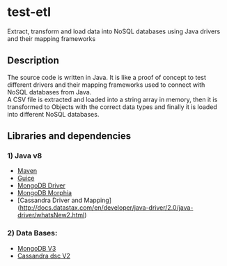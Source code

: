 # test-etl
Extract, transform and load data into NoSQL databases using Java drivers and their mapping frameworks

## Description
The source code is written in Java. It is like a proof of concept to test different drivers and their mapping frameworks used to connect with NoSQL databases from Java.
<br>
A CSV file is extracted and loaded into a string array in memory, then it is transformed to Objects with the correct data types and finally it is loaded into different NoSQL databases.

## Libraries and dependencies

### 1) Java v8
- [Maven](https://maven.apache.org/)
- [Guice](https://github.com/google/guice)
- [MongoDB Driver](http://docs.mongodb.org/ecosystem/drivers/java/)
- [MongoDB Morphia](https://github.com/mongodb/morphia)
- [Cassandra Driver and Mapping] (http://docs.datastax.com/en/developer/java-driver/2.0/java-driver/whatsNew2.html)

### 2) Data Bases:
- [MongoDB V3](https://www.mongodb.com/)
- [Cassandra dsc V2](http://www.planetcassandra.org/cassandra/)
